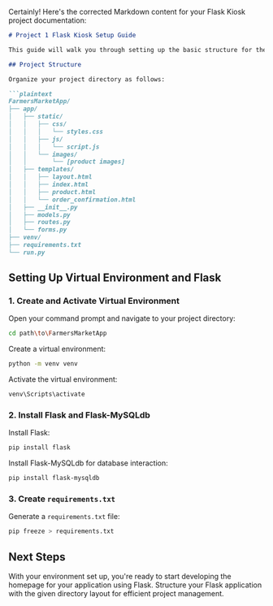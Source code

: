 Certainly! Here's the corrected Markdown content for your Flask Kiosk project documentation:

```markdown
# Project 1 Flask Kiosk Setup Guide

This guide will walk you through setting up the basic structure for the Project 1 Flask Kiosk application, focusing on the initial setup excluding Flask-WTF and SQLAlchemy.

## Project Structure

Organize your project directory as follows:

```plaintext
FarmersMarketApp/
├── app/
│   ├── static/
│   │   ├── css/
│   │   │   └── styles.css
│   │   ├── js/
│   │   │   └── script.js
│   │   └── images/
│   │       └── [product images]
│   ├── templates/
│   │   ├── layout.html
│   │   ├── index.html
│   │   ├── product.html
│   │   └── order_confirmation.html
│   ├── __init__.py
│   ├── models.py
│   ├── routes.py
│   └── forms.py
├── venv/
├── requirements.txt
└── run.py
```

## Setting Up Virtual Environment and Flask

### 1. Create and Activate Virtual Environment

Open your command prompt and navigate to your project directory:

```bash
cd path\to\FarmersMarketApp
```

Create a virtual environment:

```bash
python -m venv venv
```

Activate the virtual environment:

```bash
venv\Scripts\activate
```


### 2. Install Flask and Flask-MySQLdb

Install Flask:

```bash
pip install flask
```

Install Flask-MySQLdb for database interaction:

```bash
pip install flask-mysqldb
```

### 3. Create `requirements.txt`

Generate a `requirements.txt` file:

```bash
pip freeze > requirements.txt
```

## Next Steps

With your environment set up, you're ready to start developing the homepage for your application using Flask. Structure your Flask application with the given directory layout for efficient project management.


